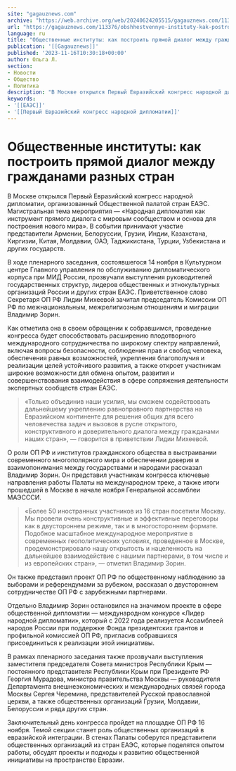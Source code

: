 ```yaml
---
site: "gagauznews.com"
archive: "https://web.archive.org/web/20240624205515/gagauznews.com/113376/obshhestvennye-instituty-kak-postroit-pryamoj-dialog-mezhdu-grazhdanami-raznyh-stran.html"
url: "https://gagauznews.com/113376/obshhestvennye-instituty-kak-postroit-pryamoj-dialog-mezhdu-grazhdanami-raznyh-stran.html"
language: ru
title: "Общественные институты: как построить прямой диалог между гражданами разных стран"
publication: '[[Gagauznews]]'
published: '2023-11-16T10:30:18+00:00'
author: Ольга Л.
section:
- Новости
- Общество
- Политика
description: "В Москве открылся Первый Евразийский конгресс народной дипломатии, организованный Общественной палатой стран ЕАЭС. Магистральная тема мероприятия — «Народная дипломатия как инструмент прямого диалога с мировым сообществом и основа для построения нового мира». В событии принимают участие представители Армении, Белоруссии, Грузии, Индии, Казахстана, Киргизии, Китая, Молдавии, ОАЭ, Таджикистана, Турции, Узбекистана и других государств. В ходе пленарного заседания, состоявшегося 14 ноября в Культурном центре Главного управления по обслуживанию дипломатического корпуса при МИД России, прозвучали выступления руководителей государственных структур, лидеров общественных и этнокультурных организаций России и других стран ЕАЭС. Приветственное слово Секретаря ОП РФ Лидии Михеевой зачитал председатель Комиссии ОП РФ по межнациональным, […]"
keywords:
- '[[ЕАЭС]]'
- '[[Первый Евразийский конгресс народной дипломатии]]'
---
```


# Общественные институты: как построить прямой диалог между гражданами разных стран

В Москве открылся Первый Евразийский конгресс народной дипломатии, организованный Общественной палатой стран ЕАЭС. Магистральная тема мероприятия — «Народная дипломатия как инструмент прямого диалога с мировым сообществом и основа для построения нового мира». В событии принимают участие представители Армении, Белоруссии, Грузии, Индии, Казахстана, Киргизии, Китая, Молдавии, ОАЭ, Таджикистана, Турции, Узбекистана и других государств.

В ходе пленарного заседания, состоявшегося 14 ноября в Культурном центре Главного управления по обслуживанию дипломатического корпуса при МИД России, прозвучали выступления руководителей государственных структур, лидеров общественных и этнокультурных организаций России и других стран ЕАЭС. Приветственное слово Секретаря ОП РФ Лидии Михеевой зачитал председатель Комиссии ОП РФ по межнациональным, межрелигиозным отношениям и миграции Владимир Зорин.

Как отметила она в своем обращении к собравшимся, проведение конгресса будет способствовать расширению плодотворного международного сотрудничества по широкому спектру направлений, включая вопросы безопасности, соблюдения прав и свобод человека, обеспечения равных возможностей, укрепления благополучия и реализации целей устойчивого развития, а также откроет участникам широкие возможности для обмена опытом, развития и совершенствования взаимодействия в сфере сопряжения деятельности экспертных сообществ стран ЕАЭС.

> «Только объединив наши усилия, мы сможем содействовать дальнейшему укреплению равноправного партнерства на Евразийском континенте для решения общих для всего человечества задач и вызовов в русле открытого, конструктивного и доверительного диалога между гражданами наших стран», — говорится в приветствии Лидии Михеевой.

О роли ОП РФ и институтов гражданского общества в выстраивании современного многополярного мира и обеспечении доверия и взаимопонимания между государствами и народами рассказал Владимир Зорин. Он представил участникам конгресса ключевые направления работы Палаты на международном треке, а также итоги прошедшей в Москве в начале ноября Генеральной ассамблеи МАЭСССИ.

> «Более 50 иностранных участников из 16 стран посетили Москву. Мы провели очень конструктивные и эффективные переговоры как в двустороннем режиме, так и в многостороннем формате. Подобное масштабное международное мероприятие в современных геополитических условиях, проведенное в Москве, продемонстрировало нашу открытость и нацеленность на дальнейшее взаимодействие с нашими партнерами, в том числе и из европейских стран», — отметил Владимир Зорин.

Он также представил проект ОП РФ по общественному наблюдению за выборами и референдумами за рубежом, рассказал о двустороннем сотрудничестве ОП РФ с зарубежными партнерами.

Отдельно Владимир Зорин остановился на значимом проекте в сфере общественной дипломатии — международном конкурсе «Лидер народной дипломатии», который с 2022 года реализуется Ассамблеей народов России при поддержке Фонда президентских грантов и профильной комиссией ОП РФ, пригласив собравшихся присоединиться к реализации этой инициативы.

В рамках пленарного заседания также прозвучали выступления заместителя председателя Совета министров Республики Крым — постоянного представителя Республики Крым при Президенте РФ Георгия Мурадова, министра правительства Москвы — руководителя Департамента внешнеэкономических и международных связей города Москвы Сергея Черемина, представителей Русской православной церкви, а также общественных организаций Грузии, Молдавии, Белоруссии и ряда других стран.

Заключительный день конгресса пройдет на площадке ОП РФ 16 ноября. Темой секции станет роль общественных организаций в евразийской интеграции. В стенах Палаты соберутся представители общественных организаций из стран ЕАЭС, которые поделятся опытом работы, обсудят проекты и подходы к развитию общественной инициативы на пространстве Евразии.